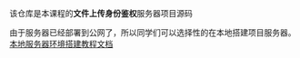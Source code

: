 该仓库是本课程的**文件上传身份鉴权**服务器项目源码

由于服务器已经部署到公网了，所以同学们可以选择性的在本地搭建项目服务器。
[本地服务器环境搭建教程文档](https://git.imooc.com/coding-402/ppjoke_jetpack/src/master/%e6%9c%8d%e5%8a%a1%e5%99%a8%e7%8e%af%e5%a2%83%e6%90%ad%e5%bb%ba.md)
